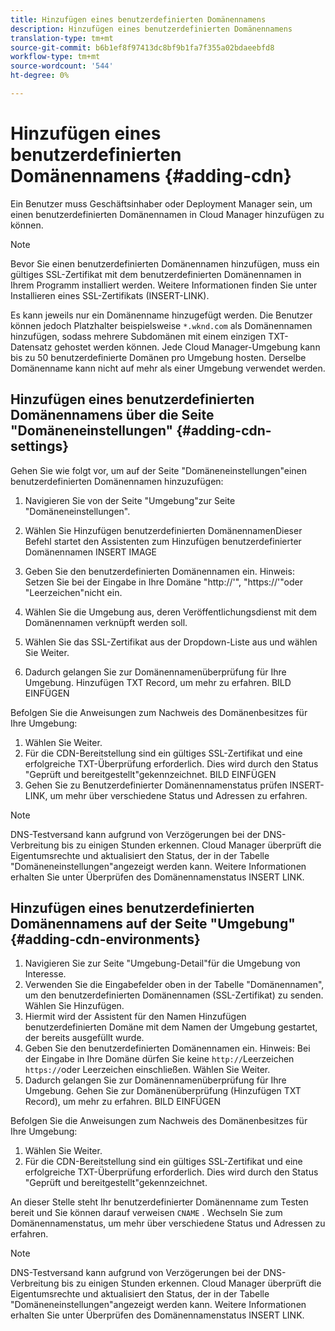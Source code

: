 ```yaml
---
title: Hinzufügen eines benutzerdefinierten Domänennamens
description: Hinzufügen eines benutzerdefinierten Domänennamens
translation-type: tm+mt
source-git-commit: b6b1ef8f97413dc8bf9b1fa7f355a02bdaeebfd8
workflow-type: tm+mt
source-wordcount: '544'
ht-degree: 0%

---
```



# Hinzufügen eines benutzerdefinierten Domänennamens {#adding-cdn}

Ein Benutzer muss Geschäftsinhaber oder Deployment Manager sein, um einen benutzerdefinierten Domänennamen in Cloud Manager hinzufügen zu können.

>[!NOTE]
>Bevor Sie einen benutzerdefinierten Domänennamen hinzufügen, muss ein gültiges SSL-Zertifikat mit dem benutzerdefinierten Domänennamen in Ihrem Programm installiert werden. Weitere Informationen finden Sie unter Installieren eines SSL-Zertifikats (INSERT-LINK).

Es kann jeweils nur ein Domänenname hinzugefügt werden. Die Benutzer können jedoch Platzhalter beispielsweise `*.wknd.com` als Domänennamen hinzufügen, sodass mehrere Subdomänen mit einem einzigen TXT-Datensatz gehostet werden können.
Jede Cloud Manager-Umgebung kann bis zu 50 benutzerdefinierte Domänen pro Umgebung hosten.
Derselbe Domänenname kann nicht auf mehr als einer Umgebung verwendet werden.

## Hinzufügen eines benutzerdefinierten Domänennamens über die Seite &quot;Domäneneinstellungen&quot; {#adding-cdn-settings}

Gehen Sie wie folgt vor, um auf der Seite &quot;Domäneneinstellungen&quot;einen benutzerdefinierten Domänennamen hinzuzufügen:

1. Navigieren Sie von der Seite &quot;Umgebung&quot;zur Seite &quot;Domäneneinstellungen&quot;.

1. Wählen Sie Hinzufügen benutzerdefinierten DomänennamenDieser Befehl startet den Assistenten zum Hinzufügen benutzerdefinierter Domänennamen INSERT IMAGE

1. Geben Sie den benutzerdefinierten Domänennamen ein. Hinweis: Setzen Sie bei der Eingabe in Ihre Domäne &quot;http://&#39;&quot;, &quot;https://&#39;&quot;oder &quot;Leerzeichen&quot;nicht ein.

1. Wählen Sie die Umgebung aus, deren Veröffentlichungsdienst mit dem Domänennamen verknüpft werden soll.

1. Wählen Sie das SSL-Zertifikat aus der Dropdown-Liste aus und wählen Sie Weiter.

1. Dadurch gelangen Sie zur Domänennamenüberprüfung für Ihre Umgebung. Hinzufügen TXT Record, um mehr zu erfahren. BILD EINFÜGEN

Befolgen Sie die Anweisungen zum Nachweis des Domänenbesitzes für Ihre Umgebung:

1. Wählen Sie Weiter.
1. Für die CDN-Bereitstellung sind ein gültiges SSL-Zertifikat und eine erfolgreiche TXT-Überprüfung erforderlich. Dies wird durch den Status &quot;Geprüft und bereitgestellt&quot;gekennzeichnet.  BILD EINFÜGEN
1. Gehen Sie zu Benutzerdefinierter Domänennamenstatus prüfen INSERT-LINK, um mehr über verschiedene Status und Adressen zu erfahren.

>[!NOTE]
>DNS-Testversand kann aufgrund von Verzögerungen bei der DNS-Verbreitung bis zu einigen Stunden erkennen. Cloud Manager überprüft die Eigentumsrechte und aktualisiert den Status, der in der Tabelle &quot;Domäneneinstellungen&quot;angezeigt werden kann. Weitere Informationen erhalten Sie unter Überprüfen des Domänennamenstatus INSERT LINK.

## Hinzufügen eines benutzerdefinierten Domänennamens auf der Seite &quot;Umgebung&quot; {#adding-cdn-environments}

1. Navigieren Sie zur Seite &quot;Umgebung-Detail&quot;für die Umgebung von Interesse.
1. Verwenden Sie die Eingabefelder oben in der Tabelle &quot;Domänennamen&quot;, um den benutzerdefinierten Domänennamen (SSL-Zertifikat) zu senden. Wählen Sie Hinzufügen.
1. Hiermit wird der Assistent für den Namen Hinzufügen benutzerdefinierten Domäne mit dem Namen der Umgebung gestartet, der bereits ausgefüllt wurde.
1. Geben Sie den benutzerdefinierten Domänennamen ein. Hinweis: Bei der Eingabe in Ihre Domäne dürfen Sie keine `http://`Leerzeichen `https://`oder Leerzeichen einschließen. Wählen Sie Weiter.
1. Dadurch gelangen Sie zur Domänennamenüberprüfung für Ihre Umgebung. Gehen Sie zur Domänenüberprüfung (Hinzufügen TXT Record), um mehr zu erfahren. BILD EINFÜGEN

Befolgen Sie die Anweisungen zum Nachweis des Domänenbesitzes für Ihre Umgebung:

1. Wählen Sie Weiter.
1. Für die CDN-Bereitstellung sind ein gültiges SSL-Zertifikat und eine erfolgreiche TXT-Überprüfung erforderlich. Dies wird durch den Status &quot;Geprüft und bereitgestellt&quot;gekennzeichnet.

An dieser Stelle steht Ihr benutzerdefinierter Domänenname zum Testen bereit und Sie können darauf verweisen `CNAME` . Wechseln Sie zum Domänennamenstatus, um mehr über verschiedene Status und Adressen zu erfahren.

>[!NOTE]
>DNS-Testversand kann aufgrund von Verzögerungen bei der DNS-Verbreitung bis zu einigen Stunden erkennen. Cloud Manager überprüft die Eigentumsrechte und aktualisiert den Status, der in der Tabelle &quot;Domäneneinstellungen&quot;angezeigt werden kann. Weitere Informationen erhalten Sie unter Überprüfen des Domänennamenstatus INSERT LINK.
